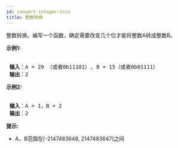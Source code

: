 ```yaml
---
id: convert-integer-lcci
title: 整数转换
---
```

整数转换。编写一个函数，确定需要改变几个位才能将整数A转成整数B。

 **示例1:**


<pre><br/><strong> 输入</strong>：A = 29 （或者0b11101）, B = 15（或者0b01111）<br/><strong> 输出</strong>：2<br/></pre>

 **示例2:**


<pre><br/><strong> 输入</strong>：A = 1，B = 2<br/><strong> 输出</strong>：2<br/></pre>

 **提示:**

- A，B范围在[-2147483648, 2147483647]之间